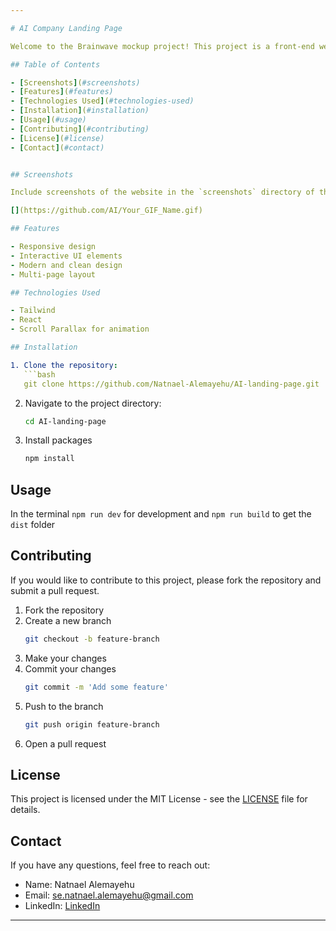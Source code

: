 ```yaml
---

# AI Company Landing Page

Welcome to the Brainwave mockup project! This project is a front-end website designed to showcase a fictional generative AI company called Brainwave. If you like this project, please consider giving it a star!

## Table of Contents

- [Screenshots](#screenshots)
- [Features](#features)
- [Technologies Used](#technologies-used)
- [Installation](#installation)
- [Usage](#usage)
- [Contributing](#contributing)
- [License](#license)
- [Contact](#contact)


## Screenshots

Include screenshots of the website in the `screenshots` directory of this repository.

[](https://github.com/AI/Your_GIF_Name.gif)

## Features

- Responsive design
- Interactive UI elements
- Modern and clean design
- Multi-page layout

## Technologies Used

- Tailwind
- React
- Scroll Parallax for animation

## Installation

1. Clone the repository:
   ```bash
   git clone https://github.com/Natnael-Alemayehu/AI-landing-page.git
   ```
2. Navigate to the project directory:
   ```bash
   cd AI-landing-page
   ```
3. Install packages   
   ```bash
   npm install
   ```

## Usage

In the terminal `npm run dev` for development and  `npm run build` to get the `dist` folder 

## Contributing

If you would like to contribute to this project, please fork the repository and submit a pull request.

1. Fork the repository
2. Create a new branch
   ```bash
   git checkout -b feature-branch
   ```
3. Make your changes
4. Commit your changes
   ```bash
   git commit -m 'Add some feature'
   ```
5. Push to the branch
   ```bash
   git push origin feature-branch
   ```
6. Open a pull request

## License

This project is licensed under the MIT License - see the [LICENSE](https://github.com/git/git-scm.com/blob/main/MIT-LICENSE.txt) file for details.

## Contact

If you have any questions, feel free to reach out:

- Name: Natnael Alemayehu
- Email: [se.natnael.alemayehu@gmail.com](mailto:se.natnael.alemayehu@gmail.com)
- LinkedIn: [LinkedIn](https://www.linkedin.com/in/natnaelalemayehu/)

---
```

